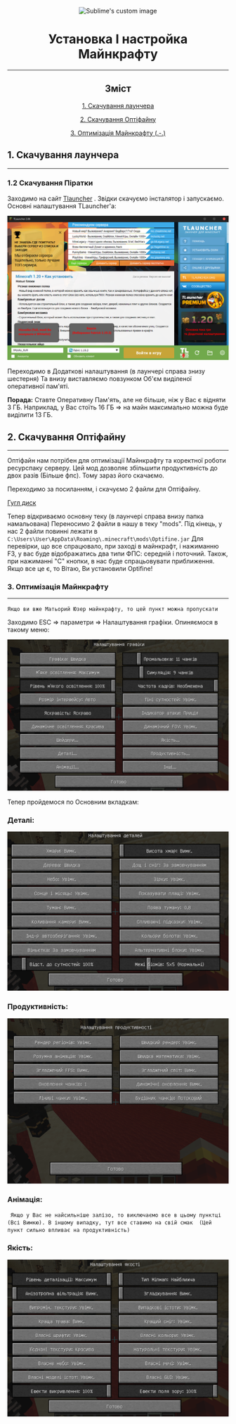 
<p align="center">
  <img src="https://i.imgur.com/kQLC7c4.png?raw=true" alt="Sublime's custom image"/>
</p>

<h1 align="center">Установка І настройка Майнкрафту</h1>

___

<span align="center">

## Зміст

[1. Скачування лаунчера](#a1)

[2. Скачування Оптіфайну](#a2)

[3. Оптимізація Майнкрафту (.-.)](#a3)



</span>



<a name="a1"></a>
## 1. Скачування лаунчера
___
### 1.2 Скачування Піратки

Заходимо на сайт [Tlauncher](https://tlauncher.org/) . Звідки скачуємо інсталятор і запускаємо.
Основні налаштування TLauncher'a:

<p align="center">

![img.png](images/tlaun.png)

</p>

Переходимо в Додаткові налаштування (в лаунчері справа знизу шестерня) Та внизу виставляємо
повзунком Об'єм виділеної оперативної пам'яті. 

**Порада:** Ставте Оперативну Пам'ять, але не більше, ніж у Вас є відняти 3 ГБ.
Наприклад, у Вас стоїть 16 ГБ => на майн максимально можна буде виділити 13 ГБ.




<a name="a2"></a>
## 2. Скачування Оптіфайну
___

Оптіфайн нам потрібен для оптимізації Майнкрафту та коректної роботи
ресурспаку серверу. Цей мод дозволяє збільшити продуктивність до двох разів
(Більше фпс). Тому зараз його скачаємо.


Переходимо за посиланням, і скачуємо 2 файли для Оптіфайну.

[Гугл диск](https://drive.google.com/drive/folders/1h0L_ZUJxBb6npJZFBZ4G_XYUCRb61Yaz?usp=sharing)

Тепер відкриваємо основну теку (в лаунчері справа внизу папка намальована)
Переносимо 2 файли в нашу в теку "mods". Під кінець, у нас 2 файли повинні лежати
в `C:\Users\User\AppData\Roaming\.minecraft\mods\Optifine.jar`
Для перевірки, що все спрацювало, при заході в майнкрафт, і нажиманню F3, у вас
буде відображатись два типи ФПС: середній і поточний. Також, при нажиманні "С" кнопки,
в нас буде спрацьовувати приближення. Якщо все це є, то Вітаю, Ви установили Optifine!


<a name="a3"></a>
### 3. Оптимізація Майнкрафту
___
`Якщо ви вже Матьорий Юзер майнкрафту, то цей пункт можна пропускати  `

Заходимо ESC => параметри => Налаштування графіки. Опиняємося в такому меню:

<p align="center">

![img.png](images/set.png)

</p>

Тепер пройдемося по Основним вкладкам:

### Деталі:

<p align="center">

![img.png](images/det.png)

</p>

### Продуктивність:

<p align="center">

![img.png](images/kpd.png)

</p>

### Анімація:

` Якщо у Вас не найсильніше залізо, то виключаємо все в цьому пунктці
(Всі Вимкю). В іншому випадку, тут все ставимо на свій смак 
(Цей пункт сильно впливає на продуктивність)`

### Якість:
<p align="center">

![img.png](images/qualit.png)

</p>
